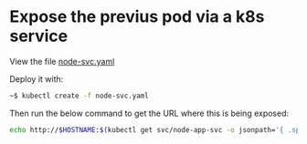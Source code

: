 # Expose the previus pod via a k8s service

View the file [node-svc.yaml](./node-svc.yaml)

Deploy it with:

```bash
~$ kubectl create -f node-svc.yaml
```

Then run the below command to get the URL where this is being exposed:

```bash
echo http://$HOSTNAME:$(kubectl get svc/node-app-svc -o jsonpath='{ .spec.ports[0].nodePort }')/
```
